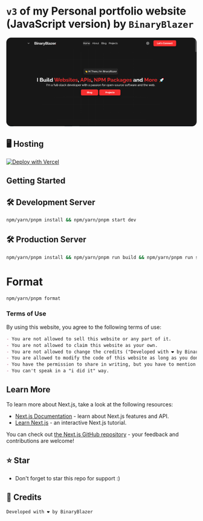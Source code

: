 # `v3` of my Personal portfolio website (JavaScript version) by `BinaryBlazer`

<img src="https://github.com/binary-blazer/portfolio/blob/v3/public/img/demo-rounded.png" />

## 🖥️ Hosting

[![Deploy with Vercel](https://vercel.com/button)](https://vercel.com/new/clone?repository-url=https%3A%2F%2Fgithub.com%2Fbinary-blazer%2Fportfolio&env=DISCORD_WEBHOOK,GITHUB_TOKEN&envDescription=DISCORD_WEBHOOK%20is%20needed%20for%20the%20contact%20forms%20(unless%20you%20want%20them%20to%20work)%3B%20GITHUB_TOKEN%20is%20for%20the%20repositories%20section%20on%20the%20projects%20page%20(unless%20you%20want%20it%20to%20work)%3B&envLink=https%3A%2F%2Fgithub.com%2Fbinary-blazer%2Fportfolio%2Fblob%2Fv3%2F.env.example&project-name=binaryblazer-portfolio&repository-name=binaryblazer-portfolio&demo-title=BinaryBlazer%20Portfolio&demo-description=This%20is%20a%20blog%20and%20portfolio%20website%20for%20a%20full-stack%20developer%20called%20BinaryBlazer.&demo-url=https%3A%2F%2Fbinaryblazer.me&demo-image=https://binaryblazer.me/img/demo.png)

## Getting Started

## 🛠 Development Server

```bash
npm/yarn/pnpm install && npm/yarn/pnpm start dev
```

## 🛠 Production Server

```bash
npm/yarn/pnpm install && npm/yarn/pnpm run build && npm/yarn/pnpm run start
```

# Format

```
npm/yarn/pnpm format
```

### Terms of Use

By using this website, you agree to the following terms of use:

```md
- You are not allowed to sell this website or any part of it.
- You are not allowed to claim this website as your own.
- You are not allowed to change the credits ("Developed with ❤️ by BinaryBlazer") in the footer of the website.
- You are allowed to modify the code of this website as long as you don't sell it or claim it as your own.
- You have the permission to share in writing, but you have to mention me, in the article.
- You can't speak in a "i did it" way.
```

## Learn More

To learn more about Next.js, take a look at the following resources:

- [Next.js Documentation](https://nextjs.org/docs) - learn about Next.js features and API.
- [Learn Next.js](https://nextjs.org/learn) - an interactive Next.js tutorial.

You can check out [the Next.js GitHub repository](https://github.com/vercel/next.js/) - your feedback and contributions are welcome!

## ⭐ Star

- Don't forget to star this repo for support :)

## 💫 Credits

```bash
Developed with ❤️ by BinaryBlazer
```
